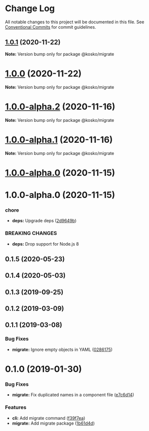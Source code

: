 # Change Log

All notable changes to this project will be documented in this file.
See [Conventional Commits](https://conventionalcommits.org) for commit guidelines.

## [1.0.1](https://github.com/tommy351/kosko/compare/@kosko/migrate@1.0.0...@kosko/migrate@1.0.1) (2020-11-22)

**Note:** Version bump only for package @kosko/migrate





# [1.0.0](https://github.com/tommy351/kosko/compare/@kosko/migrate@1.0.0-alpha.2...@kosko/migrate@1.0.0) (2020-11-22)

**Note:** Version bump only for package @kosko/migrate





# [1.0.0-alpha.2](https://github.com/tommy351/kosko/compare/@kosko/migrate@1.0.0-alpha.1...@kosko/migrate@1.0.0-alpha.2) (2020-11-16)

**Note:** Version bump only for package @kosko/migrate





# [1.0.0-alpha.1](https://github.com/tommy351/kosko/compare/@kosko/migrate@1.0.0-alpha.0...@kosko/migrate@1.0.0-alpha.1) (2020-11-16)

**Note:** Version bump only for package @kosko/migrate





# [1.0.0-alpha.0](https://github.com/tommy351/kosko/compare/@kosko/migrate@1.0.0-alpha.0...@kosko/migrate@1.0.0-alpha.0) (2020-11-15)



# 1.0.0-alpha.0 (2020-11-15)


### chore

* **deps:** Upgrade deps ([2d9649b](https://github.com/tommy351/kosko/commit/2d9649b2579cdf75529b07ec42d1bc88e8eb937e))


### BREAKING CHANGES

* **deps:** Drop support for Node.js 8



## 0.1.5 (2020-05-23)



## 0.1.4 (2020-05-03)



## 0.1.3 (2019-09-25)



## 0.1.2 (2019-03-09)



## 0.1.1 (2019-03-08)


### Bug Fixes

* **migrate:** Ignore empty objects in YAML ([0286175](https://github.com/tommy351/kosko/commit/0286175e76f191495dcfbf8666ff0a877a5aa3c3))



# 0.1.0 (2019-01-30)


### Bug Fixes

* **migrate:** Fix duplicated names in a component file ([e7c6d14](https://github.com/tommy351/kosko/commit/e7c6d14a894ae049e128b06c49d9807702e49478))


### Features

* **cli:** Add migrate command ([f39f7ea](https://github.com/tommy351/kosko/commit/f39f7ea3c7f2d0629c17d379c4989aa3f4dd2ec4))
* **migrate:** Add migrate package ([1b61d4d](https://github.com/tommy351/kosko/commit/1b61d4dfbde79bc6f3a1940abd5acbda4e1fbd98))
